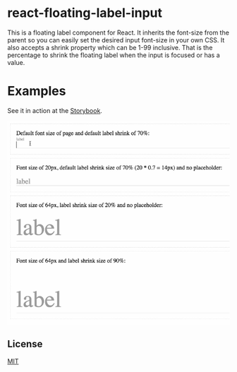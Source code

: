 # react-floating-label-input

This is a floating label component for React. It inherits the font-size from the parent so you can easily set the desired input font-size in your own CSS. It also accepts a shrink property which can be 1-99 inclusive. That is the percentage to shrink the floating label when the input is focused or has a value.

# Examples

See it in action at the [Storybook](http://blog.cymen.org/react-floating-label-input).

![Screenshot](/images/react-floating-label-input.gif)

## License

[MIT](LICENSE)

